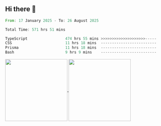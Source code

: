 ## Hi there 👋
<!--START_SECTION:waka-->

```rust
From: 17 January 2025 - To: 26 August 2025

Total Time: 571 hrs 51 mins

TypeScript                 474 hrs 55 mins >>>>>>>>>>>>>>>>>>>>-----   81.88 %
CSS                        11 hrs 18 mins  -------------------------   01.95 %
Prisma                     11 hrs 18 mins  -------------------------   01.95 %
Bash                       9 hrs 9 mins    -------------------------   01.58 %
```

<!--END_SECTION:waka-->

<a href="https://github.com/anuraghazra/github-readme-stats">
  <img height=200 align="center" src="https://github-readme-stats.vercel.app/api/top-langs/?username=paulgeorge35&layout=donut&langs_count=5&theme=transparent" />
</a>
<a href="https://github.com/anuraghazra/convoychat">
  <img height=200 align="center" src="https://github-readme-stats.vercel.app/api?username=paulgeorge35&show_icons=true&show=prs_merged&theme=transparent&rank_icon=github" />
</a>
